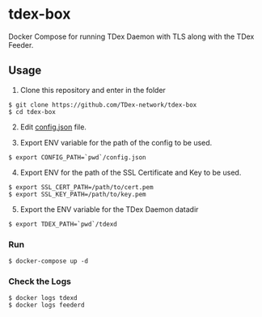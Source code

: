 # tdex-box
Docker Compose for running TDex Daemon with TLS along with the TDex Feeder. 

## Usage

1. Clone this repository and enter in the folder

```
$ git clone https://github.com/TDex-network/tdex-box
$ cd tdex-box
```

2. Edit [config.json](https://github.com/TDex-network/tdex-feeder#config-file) file.

3. Export ENV variable for the path of the config to be used.

```
$ export CONFIG_PATH=`pwd`/config.json
```

4. Export ENV for the path of the SSL Certificate and Key to be used.

```
$ export SSL_CERT_PATH=/path/to/cert.pem
$ export SSL_KEY_PATH=/path/to/key.pem
```

5. Export the ENV variable for the TDex Daemon datadir

```
$ export TDEX_PATH=`pwd`/tdexd
```

### Run

```
$ docker-compose up -d
```

### Check the Logs

```
$ docker logs tdexd
$ docker logs feederd
```
